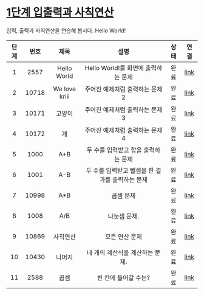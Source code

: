 # [1단계 입출력과 사칙연산](https://www.acmicpc.net/step/1)
입력, 출력과 사칙연산을 연습해 봅시다. Hello World!

|단계|번호|제목|설명|상태|연결|
|:--:|:--:|:--:|:--:|:--:|:--:|
|1|2557|Hello World|Hello World!를 화면에 출력하는 문제|완료|[link](https://www.acmicpc.net/problem/2557)|
|2|10718|We love kriii|주어진 예제처럼 출력하는 문제 2|완료|[link](https://www.acmicpc.net/problem/10718)|
|3|10171|고양이|주어진 예제처럼 출력하는 문제 3|완료|[link](https://www.acmicpc.net/problem/10171)|
|4|10172|개|주어진 예제처럼 출력하는 문제 4|완료|[link](https://www.acmicpc.net/problem/10172)|
|5|1000|A+B|두 수를 입력받고 합을 출력하는 문제|완료|[link](https://www.acmicpc.net/problem/1000)|
|6|1001|A-B|두 수를 입력받고 뺄셈을 한 결과를 출력하는 문제|완료|[link](https://www.acmicpc.net/problem/1001)|
|7|10998|A*B|곱셈 문제|완료|[link](https://www.acmicpc.net/problem/10998)|
|8|1008|A/B|나눗셈 문제.|완료|[link](https://www.acmicpc.net/problem/1008)|
|9|10869|사칙연산|모든 연산 문제|완료|[link](https://www.acmicpc.net/problem/10869)|
|10|10430|나머지|네 개의 계산식을 계산하는 문제.|완료|[link](https://www.acmicpc.net/problem/10430)|
|11|2588|곱셈|빈 칸에 들어갈 수는?|완료|[link](https://www.acmicpc.net/problem/2588)|
